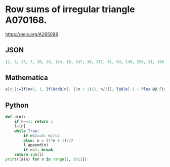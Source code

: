 # Row sums of irregular triangle A070168\.
https://oeis.org/A285098
## JSON
```JSON
[1, 3, 23, 7, 20, 29, 124, 15, 147, 30, 117, 41, 63, 138, 296, 31, 106, 165, 231, 50, 84, 139, 281, 65, 294, 89, 40616, 166, 212, 326, 40486, 63, 377, 140, 258, 201, 259, 269, 986, 90, 40589, 126, 588, 183, 253, 327, 40455, 113, 382, 344, 514, 141, 223, 40670, 41000, 222]
```
## Mathematica
```Mathematica
a[n_]:=If[n<2, 1, If[OddQ[n], (3n + 1)/2, n/2]]; Table[-1 + Plus @@ FixedPointList[a, n], {n, 100}]
```
## Python
```Python
def a(n):
    if n==1: return 1
    l=[n]
    while True:
        if n%2==0: n//=2
        else: n = (3*n + 1)//2
        l.append(n)
        if n<2: break
    return sum(l)
print([a(n) for n in range(1, 101)])
```
